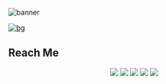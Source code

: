 

![banner](https://user-images.githubusercontent.com/79544610/156051688-478d9c49-3c1e-480d-8047-b9f633713d16.jpg)

[![bg][banner]][website]
    
## Reach Me

<p id="socialIcons" align="center">
    <a href="https://linkedin.com/in/ahsankhan26" alt="LinkedIn">
        <img src="https://img.shields.io/badge/-LinkedIn-blue?style=flat-square&logo=linkedin" /></a>
    <a href="https://hackerrank.com/ahsankhan26" alt="HackerRank">
        <img src="https://img.shields.io/badge/-HackerRank-3a424f?style=flat-square&logo=hackerrank" /></a>
    <a href="https://stackoverflow.com/users/13870209/ahsan-khan" alt="StackOverflow">
        <img src="https://img.shields.io/badge/-StackOverflow-FE7A16?style=flat-square&logo=stack-overflow&logoColor=white" /></a>
    <a href="https://instagram.com/ahsankhan26" alt="Instagram">
        <img src="https://img.shields.io/badge/-Instagram-E4405F?style=flat-square&logo=instagram&logoColor=white" /></a>
    <a href="https://ahsankhan.me" alt="website">
        <img src="https://img.shields.io/badge/-ahsankhan.me-242424?style=flat-square&logo=circle&logoColor=white" /></a>
</p>

[banner]: C:\Users\sl000236\Downloads\unis434\banner.jpg
[website]: https://unisk434.github.io/Personal_Resume/index.html
[github]: https://unisk434.github.io/Personal_Resume/index.html
[linkedin]: https://linkedin.com/in/ahsankhan26
[hackerrank]: https://hackerrank.com/unisk
[instagram]: https://instagram.com/unis_k
[stackoverflow]: https://stackoverflow.com/users/unisk

